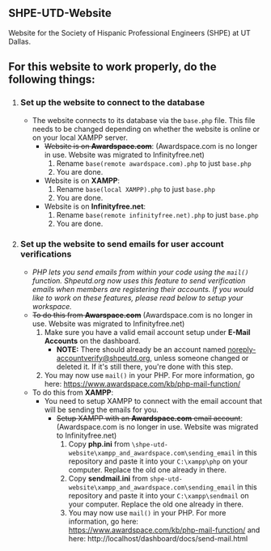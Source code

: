 ## SHPE-UTD-Website
Website for the Society of Hispanic Professional Engineers (SHPE) at UT Dallas.

## For this website to work properly, do the following things:
1. ### Set up the website to connect to the database
   * The website connects to its database via the `base.php` file. This file needs to be changed depending on whether the website is online or on your local XAMPP server.
     * ~~Website is on **Awardspace.com**~~: (Awardspace.com is no longer in use. Website was migrated to Infinityfree.net)
       1. Rename `base(remote awardspace.com).php` to just `base.php`
       1. You are done.
     * Website is on **XAMPP**:
       1. Rename `base(local XAMPP).php` to just `base.php`
       1. You are done.
     * Website is on **Infinityfree.net**:
       1. Rename `base(remote infinityfree.net).php` to just `base.php`
       1. You are done.
1. ### Set up the website to send emails for user account verifications
   * *PHP lets you send emails from within your code using the `mail()` function. Shpeutd.org now uses this feature to send verification emails when members are registering their accounts. If you would like to work on these features, please read below to setup your workspace.*
   * ~~To do this from **Awarspace.com**~~ (Awardspace.com is no longer in use. Website was migrated to Infinityfree.net)
     1. Make sure you have a valid email account setup under **E-Mail Accounts** on the dashboard.
         * **NOTE:** There should already be an account named noreply-accountverify@shpeutd.org, unless someone changed or deleted it. If it's still there, you're done with this step.
     1. You may now use `mail()` in your PHP. For more information, go here: https://www.awardspace.com/kb/php-mail-function/
   * To do this from **XAMPP**:
     * You need to setup XAMPP to connect with the email account that will be sending the emails for you.
       * ~~Setup XAMPP with an **Awardspace.com** email account~~: (Awardspace.com is no longer in use. Website was migrated to Infinityfree.net)
         1. Copy **php.ini** from `\shpe-utd-website\xampp_and_awardspace.com\sending_email` in this repository and paste it into your `C:\xampp\php` on your computer. Replace the old one already in there.
         1. Copy **sendmail.ini** from `shpe-utd-website\xampp_and_awardspace.com\sending_email` in this repository and paste it into your `C:\xampp\sendmail` on your computer. Replace the old one already in there.
         1. You may now use `mail()` in your PHP. For more information, go here: https://www.awardspace.com/kb/php-mail-function/ and here: http://localhost/dashboard/docs/send-mail.html
